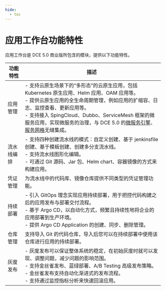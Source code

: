 ```yaml
---
hide:
  - toc
---
```


# 应用工作台功能特性

应用工作台是 DCE 5.0 商业版所包含的模块，提供以下功能特性。

| 功能特性 | 描述 |
|---------|-----|
| 应用管理     | - 支持云原生场景下的“多形态”的云原生应用，包括 Kubernetes 原生应用、Helm 应用、OAM 应用等。<br>- 提供云原生应用的全生命周期管理，例如应用的扩缩容、日志、监控查看、更新应用等。<br>- 支持接入 SpingCloud、Dubbo、ServiceMesh 框架的微服务应用，实现微服务的治理，与 DCE 5.0 的[微服务引擎](../../skoala/intro/index.md)、[服务网格](../../mspider/intro/index.md)无缝集成。 |
| 流水线编排   | - 支持四种创建流水线的模式：自定义创建、基于 jenkinsfile 创建、基于模板创建、创建多分支流水线。<br>- 支持流水线图形化编辑。<br>- 可通过 Git 源码、Jar 包、Helm chart、容器镜像的方式来构建应用。 |
| 凭证管理     | 为流水线中的代码库、镜像仓库提供不同类型的凭证管理功能。 |
| 持续部署     | - 引入 GitOps 理念实现应用持续部署，用于把控代码构建之后的应用发布与部署交付流程。<br>- 基于 Argo CD，以自动化方式，频繁且持续性地将企业的应用部署到生产环境。<br>- 提供 Argo CD Application 的创建、同步、删除管理。 |
| 仓库管理 | 支持导入 Git 的代码仓库，导入后您可以在持续部署中使用该仓库进行应用的持续部署。 |
| 灰度发布 | - 灰度发布可以保证整体系统的稳定，在初始灰度时就可以发现、调整问题，减少问题的影响范围。<br>- 支持金丝雀发布、蓝绿部署、A/B Testing 高级发布策略。<br>- 金丝雀发布支持自动化渐进式的发布流程。<br>- 支持通过监控指标分析来快速回滚应用。 |
